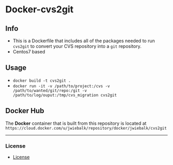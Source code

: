 # Docker-cvs2git

## Info

* This is a Dockerfile that includes all of the packages needed to run `cvs2git` to convert your CVS repository into a `git` repository.
* Centos7 based

## Usage

* `docker build -t cvs2git .`
* `docker run -it -v /path/to/project:/cvs -v /path/to/wanted/git/repo:/git -v /path/to/log/ouput:/tmp/cvs_migration cvs2git`

## Docker Hub
The **Docker** container that is built from this repository is located at `https://cloud.docker.com/u/jwiebalk/repository/docker/jwiebalk/cvs2git`

--------------------------------------------------------------------------------

### License
- [License](https://github.com/jwiebalk/docker-cvs2git/blob/master/LICENSE)
